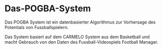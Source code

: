 # Das-POGBA-System
Das POGBA System ist ein datenbasierter Algorithmus zur Vorhersage des Potentials von Fussballspielern.

Das System basiert auf dem CARMELO System aus dem Basketball und macht Gebrauch von den Daten des Fussball-Videospiels Football Manager.
